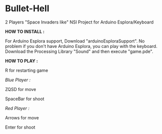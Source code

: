 # Bullet-Hell
2 Players "Space Invaders like"
NSI Project for Arduino Esplora/Keyboard

**HOW TO INSTALL :**

For Arduino Esplora support, Download "arduinoEsploraSupport".
No problem if you don't have Arduino Esplora, you can play with the keyboard.
Download the Processing Library "Sound" and then execute "game.pde".


**HOW TO PLAY :**

R for restarting game

*Blue Player :*

ZQSD for move

SpaceBar for shoot

*Red Player :*

Arrows for move

Enter for shoot


